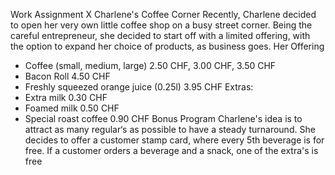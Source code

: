 Work Assignment X
Charlene's Coffee Corner
Recently, Charlene decided to open her very own little coffee shop on a busy street corner.
Being the careful entrepreneur, she decided to start off with a limited offering, with the option to expand her choice of products, as
business goes.
Her Offering
- Coffee (small, medium, large) 2.50 CHF, 3.00 CHF, 3.50 CHF
- Bacon Roll 4.50 CHF
- Freshly squeezed orange juice (0.25l) 3.95 CHF
Extras:
- Extra milk 0.30 CHF
- Foamed milk 0.50 CHF
- Special roast coffee 0.90 CHF
Bonus Program
Charlene's idea is to attract as many regular‘s as possible to have a steady turnaround.
She decides to offer a customer stamp card, where every 5th beverage is for free.
If a customer orders a beverage and a snack, one of the extra's is free
